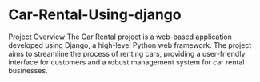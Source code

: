 # Car-Rental-Using-django
Project Overview The Car Rental project is a web-based application developed using Django, a high-level Python web framework. The project aims to streamline the process of renting cars, providing a user-friendly interface for customers and a robust management system for car rental businesses.
